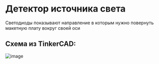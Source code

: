 # Детектор источника света

Светодиоды показывают направление в которым нужно повернуть макетную плату вокруг своей оси

## Cхема из TinkerCAD: 

![image](https://github.com/user-attachments/assets/52467acf-352c-42bd-b6b9-e9ebd9d0eb3e)
